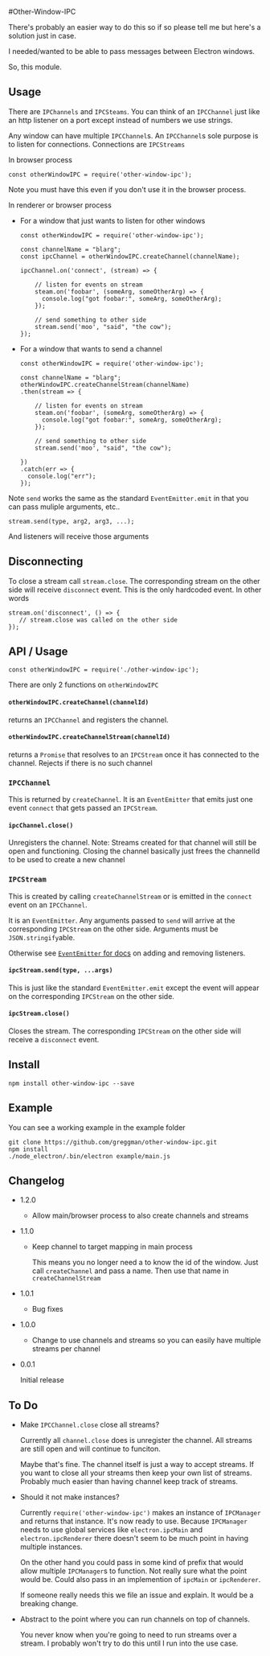 #Other-Window-IPC

There's probably an easier way to do this so if so please tell me but
here's a solution just in case.

I needed/wanted to be able to pass messages between Electron windows.

So, this module.

## Usage

There are `IPChannels` and `IPCSteams`. You can think of an `IPCChannel`
just like an http listener on a port except instead of numbers we use strings.

Any window can have multiple `IPCChannel`s. An `IPCChannel`s sole purpose
is to listen for connections. Connections are `IPCStreams`

In browser process

    const otherWindowIPC = require('other-window-ipc');

Note you must have this even if you don't use it in the browser
process.

In renderer or browser process

*   For a window that just wants to listen for other windows

        const otherWindowIPC = require('other-window-ipc');

        const channelName = "blarg";
        const ipcChannel = otherWindowIPC.createChannel(channelName);

        ipcChannel.on('connect', (stream) => {

            // listen for events on stream
            steam.on('foobar', (someArg, someOtherArg) => {
              console.log("got foobar:", someArg, someOtherArg);
            });

            // send something to other side
            stream.send('moo', "said", "the cow");
        });

*   For a window that wants to send a channel

        const otherWindowIPC = require('other-window-ipc');

        const channelName = "blarg";
        otherWindowIPC.createChannelStream(channelName)
        .then(stream => {

            // listen for events on stream
            steam.on('foobar', (someArg, someOtherArg) => {
              console.log("got foobar:", someArg, someOtherArg);
            });

            // send something to other side
            stream.send('moo', "said", "the cow");

        })
        .catch(err => {
          console.log("err");
        });

Note `send` works the same as the standard `EventEmitter.emit` in that you
can pass muliple arguments, etc..

    stream.send(type, arg2, arg3, ...);

And listeners will receive those arguments

## Disconnecting

To close a stream call `stream.close`. The corresponding stream on the
other side will receive `disconnect` event. This is the only hardcoded
event.  In other words

    stream.on('disconnect', () => {
       // stream.close was called on the other side
    });

## API / Usage

    const otherWindowIPC = require('./other-window-ipc');

There are only 2 functions on `otherWindowIPC`

#### `otherWindowIPC.createChannel(channelId)`

returns an `IPCChannel` and registers the channel.

#### `otherWindowIPC.createChannelStream(channelId)`

returns a `Promise` that resolves to an `IPCStream` once
it has connected to the channel. Rejects if there is
no such channel

### `IPCChannel`

This is returned by `createChannel`. It is an `EventEmitter`
that emits just one event `connect` that gets passed an `IPCStream`.

#### `ipcChannel.close()`

Unregisters the channel. Note: Streams created for that channel
will still be open and functioning. Closing the channel basically
just frees the channelId to be used to create a new channel

### `IPCStream`

This is created by calling `createChannelStream` or is emitted
in the `connect` event on an `IPCChannel`.

It is an `EventEmitter`. Any arguments passed to `send` will
arrive at the corresponding `IPCStream` on the other side.
Arguments must be `JSON.stringify`able.

Otherwise see [`EventEmitter` for docs](https://nodejs.org/api/events.html#events_class_eventemitter)
on adding and removing listeners.

#### `ipcStream.send(type, ...args)`

This is just like the standard `EventEmitter.emit` except
the event will appear on the corresponding `IPCStream` on the
other side.

#### `ipcStream.close()`

Closes the stream. The corresponding `IPCStream` on the other side
will receive a `disconnect` event.

## Install

    npm install other-window-ipc --save

## Example

You can see a working example in the example folder

    git clone https://github.com/greggman/other-window-ipc.git
    npm install
    ./node_electron/.bin/electron example/main.js

## Changelog

*   1.2.0

    *   Allow main/browser process to also create channels
        and streams

*   1.1.0

    *   Keep channel to target mapping in main process

        This means you no longer need a to know the id
        of the window. Just call `createChannel` and pass
        a name. Then use that name in `createChannelStream`

*   1.0.1

    *   Bug fixes

*   1.0.0

    *   Change to use channels and streams so
        you can easily have multiple streams per
        channel

*   0.0.1

    Initial release

## To Do

*   Make `IPCChannel.close` close all streams?

    Currently all `channel.close` does is unregister the channel.
    All streams are still open and will continue to funciton.

    Maybe that's fine. The channel itself is just a way to
    accept streams. If you want to close all your streams
    then keep your own list of streams. Probably much easier
    than having channel keep track of streams.

*   Should it not make instances?

    Currently `require('other-window-ipc')` makes an instance
    of `IPCManager` and returns that instance. It's now ready
    to use. Because `IPCManager` needs to use global services
    like `electron.ipcMain` and `electron.ipcRenderer` there
    doesn't seem to be much point in having multiple instances.

    On the other hand you could pass in some kind of prefix
    that would allow multiple `IPCManager`s to function.
    Not really sure what the point would be. Could also
    pass in an implemention of `ipcMain` or `ipcRenderer`.

    If someone really needs this we file an issue and explain.
    It would be a breaking change.

*   Abstract to the point where you can run channels on top of
    channels.

    You never know when you're going to need to run streams
    over a stream. I probably won't try to do this until I
    run into the use case.

